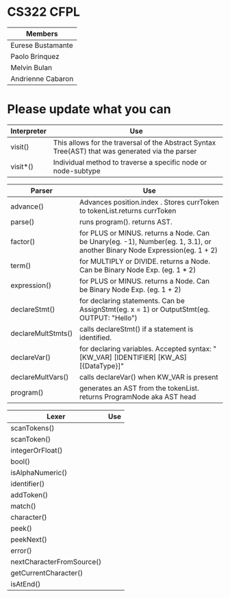 # CS322 CFPL

| Members           |
| ----------------- |
| Eurese Bustamante |
| Paolo Brinquez    |
| Melvin Bulan      |
| Andrienne Cabaron |

# Please update what you can

| Interpreter | Use                                                                                              |
| ----------- | ------------------------------------------------------------------------------------------------ |
| visit()     | This allows for the traversal of the Abstract Syntax Tree(AST) that was generated via the parser |
| visit\*()   | Individual method to traverse a specific node or node-subtype                                    |

| Parser             | Use                                                                                                                       |
| ------------------ | ------------------------------------------------------------------------------------------------------------------------- |
| advance()          | Advances position.index . Stores currToken to tokenList.returns currToken                                                 |
| parse()            | runs program(). returns AST.                                                                                              |
| factor()           | for PLUS or MINUS. returns a Node. Can be Unary(eg. -1), Number(eg. 1, 3.1), or another Binary Node Expression(eg. 1 + 2) |
| term()             | for MULTIPLY or DIVIDE. returns a Node. Can be Binary Node Exp. (eg. 1 \* 2)                                              |
| expression()       | for PLUS or MINUS. returns a Node. Can be Binary Node Exp. (eg. 1 \+ 2)                                                   |
| declareStmt()      | for declaring statements. Can be AssignStmt(eg. x = 1) or OutputStmt(eg. OUTPUT: "Hello")                                 |
| declareMultStmts() | calls declareStmt() if a statement is identified.                                                                         |
| declareVar()       | for declaring variables. Accepted syntax: "\[KW_VAR\] \[IDENTIFIER\] \[KW_AS\] \[{DataType}\]"                            |
| declareMultVars()  | calls declareVar() when KW_VAR is present                                                                                 |
| program()          | generates an AST from the tokenList. returns ProgramNode aka AST head                                                     |

| Lexer                     | Use |
| ------------------------- | --- |
| scanTokens()              |     |
| scanToken()               |     |
| integerOrFloat()          |     |
| bool()                    |     |
| isAlphaNumeric()          |     |
| identifier()              |     |
| addToken()                |     |
| match()                   |     |
| character()               |     |
| peek()                    |     |
| peekNext()                |     |
| error()                   |     |
| nextCharacterFromSource() |     |
| getCurrentCharacter()     |     |
| isAtEnd()                 |     |
